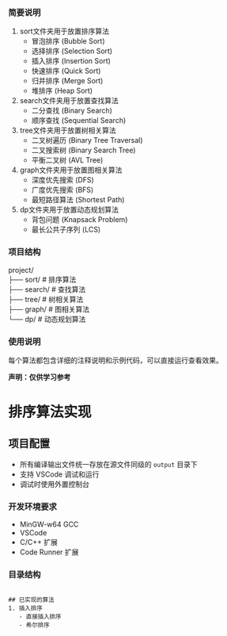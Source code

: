 ### 简要说明
1. sort文件夹用于放置排序算法
   - 冒泡排序 (Bubble Sort)
   - 选择排序 (Selection Sort) 
   - 插入排序 (Insertion Sort)
   - 快速排序 (Quick Sort)
   - 归并排序 (Merge Sort)
   - 堆排序 (Heap Sort)
2. search文件夹用于放置查找算法
   - 二分查找 (Binary Search)
   - 顺序查找 (Sequential Search)
3. tree文件夹用于放置树相关算法
   - 二叉树遍历 (Binary Tree Traversal)
   - 二叉搜索树 (Binary Search Tree)
   - 平衡二叉树 (AVL Tree)
4. graph文件夹用于放置图相关算法
   - 深度优先搜索 (DFS)
   - 广度优先搜索 (BFS)
   - 最短路径算法 (Shortest Path)
5. dp文件夹用于放置动态规划算法
   - 背包问题 (Knapsack Problem)
   - 最长公共子序列 (LCS)

### 项目结构

project/  
├── sort/ # 排序算法  
├── search/ # 查找算法  
├── tree/ # 树相关算法  
├── graph/ # 图相关算法  
└── dp/ # 动态规划算法  

### 使用说明
每个算法都包含详细的注释说明和示例代码，可以直接运行查看效果。

**声明：仅供学习参考**

# 排序算法实现

## 项目配置
- 所有编译输出文件统一存放在源文件同级的 `output` 目录下
- 支持 VSCode 调试和运行
- 调试时使用外置控制台

### 开发环境要求
- MinGW-w64 GCC
- VSCode
- C/C++ 扩展
- Code Runner 扩展

### 目录结构
```

## 已实现的算法
1. 插入排序
   - 直接插入排序
   - 希尔排序